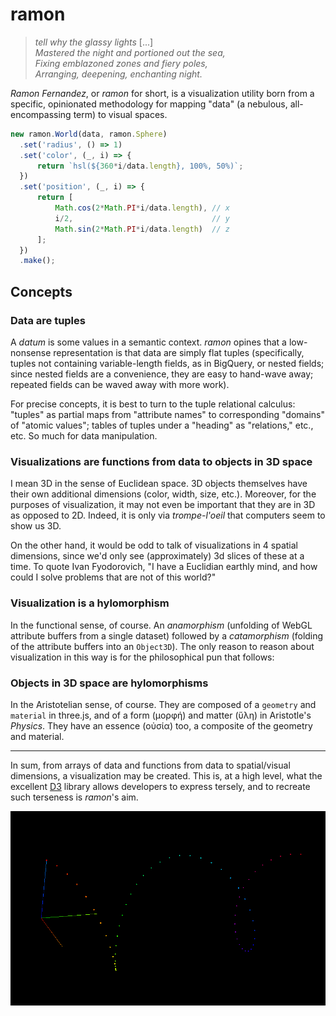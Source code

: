 # ramon

> *tell why the glassy lights* [...]  
> *Mastered the night and portioned out the sea,*  
> *Fixing emblazoned zones and fiery poles,*  
> *Arranging, deepening, enchanting night.*

*Ramon Fernandez*, or *ramon* for short, is a visualization utility born from a specific, opinionated methodology for mapping "data" (a nebulous, all-encompassing term) to visual spaces.

```javascript
new ramon.World(data, ramon.Sphere)
  .set('radius', () => 1)
  .set('color', (_, i) => {
      return `hsl(${360*i/data.length}, 100%, 50%)`;
  })
  .set('position', (_, i) => {
      return [
          Math.cos(2*Math.PI*i/data.length), // x
          i/2,                               // y
          Math.sin(2*Math.PI*i/data.length)  // z
      ];
  })
  .make();
```

## Concepts

### Data are tuples

A *datum* is some values in a semantic context. *ramon* opines that a low-nonsense representation is that data are simply flat tuples (specifically, tuples not containing variable-length fields, as in BigQuery, or nested fields; since nested fields are a convenience, they are easy to hand-wave away; repeated fields can be waved away with more work).

For precise concepts, it is best to turn to the tuple relational calculus: "tuples" as partial maps from "attribute names" to corresponding "domains" of "atomic values"; tables of tuples under a "heading" as "relations," etc., etc. So much for data manipulation.

### Visualizations are functions from data to objects in 3D space

I mean 3D in the sense of Euclidean space. 3D objects themselves have their own additional dimensions (color, width, size, etc.). Moreover, for the purposes of visualization, it may not even be important that they are in 3D as opposed to 2D. Indeed, it is only via *trompe-l'oeil* that computers seem to show us 3D.

On the other hand, it would be odd to talk of visualizations in 4 spatial dimensions, since we'd only see (approximately) 3d slices of these at a time. To quote Ivan Fyodorovich, "I have a Euclidian earthly mind, and how could I solve problems that are not of this world?"

### Visualization is a hylomorphism
In the functional sense, of course. An *anamorphism* (unfolding of WebGL attribute buffers from a single dataset) followed by a *catamorphism* (folding of the attribute buffers into an `Object3D`). The only reason to reason about visualization in this way is for the philosophical pun that follows:

### Objects in 3D space are hylomorphisms
In the Aristotelian sense, of course. They are composed of a `geometry` and `material` in three.js, and of a form (μορφή) and matter (ὕλη) in Aristotle's *Physics*. They have an essence (οὐσία) too, a composite of the geometry and material.

---

In sum, from arrays of data and functions from data to spatial/visual dimensions, a visualization may be created. This is, at a high level, what the excellent [D3](https://d3js.org/) library allows developers to express tersely, and to recreate such terseness is *ramon*'s aim.

![3D Rainbow Spiral](img/3d-rainbow-spiral.png "3D Rainbow Spiral")
